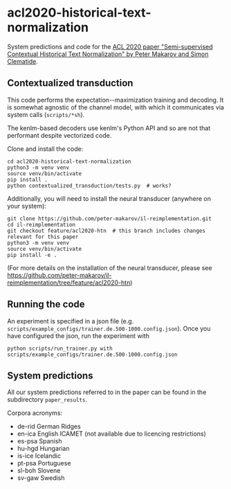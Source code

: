 # acl2020-historical-text-normalization
System predictions and code for the [ACL 2020 paper "Semi-supervised Contextual Historical Text Normalization" by Peter Makarov and Simon Clematide](https://www.aclweb.org/anthology/2020.acl-main.650).

## Contextualized transduction

This code performs the expectation--maximization training and decoding. It is somewhat agnostic of the channel model, with which it communicates via system calls (`scripts/*sh`).

The kenlm-based decoders use kenlm's Python API and so are not that performant despite vectorized code.

Clone and install the code:

```
cd acl2020-historical-text-normalization
python3 -m venv venv
source venv/bin/activate
pip install .
python contextualized_transduction/tests.py  # works?
```

Additionally, you will need to install the neural transducer (anywhere on your system):

```
git clone https://github.com/peter-makarov/il-reimplementation.git
cd il-reimplementation
git checkout feature/acl2020-htn  # this branch includes changes relevant for this paper
python3 -m venv venv
source venv/bin/activate
pip install -e .
```

(For more details on the installation of the neural transducer, please see https://github.com/peter-makarov/il-reimplementation/tree/feature/acl2020-htn)

## Running the code

An experiment is specified in a json file (e.g. `scripts/example_configs/trainer.de.500-1000.config.json`). Once you have configured the json, run the experiment with

```
python scripts/run_trainer.py with scripts/example_configs/trainer.de.500-1000.config.json
```

## System predictions
All our system predictions referred to in the paper can be found in the subdirectory `paper_results`. 

Corpora acronyms:

 - de-rid German Ridges
 - en-ica English ICAMET (not available due to licencing restrictions)
 - es-psa Spanish 
 - hu-hgd Hungarian
 - is-ice Icelandic
 - pt-psa Portuguese
 - sl-boh Slovene
 - sv-gaw Swedish 
